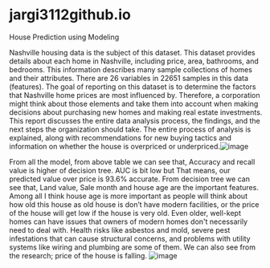 # jargi3112github.io
House Prediction using Modeling


Nashville housing data is the subject of this dataset. This dataset provides details about each home in Nashville, including price, area, bathrooms, and bedrooms. This information describes many sample collections of homes and their attributes. There are 26 variables in 22651 samples in this data (features). The goal of reporting on this dataset is to determine the factors that Nashville home prices are most influenced by. Therefore, a corporation might think about those elements and take them into account when making decisions about purchasing new homes and making real estate investments. This report discusses the entire data analysis process, the findings, and the next steps the organization should take. The entire process of analysis is explained, along with recommendations for new buying tactics and information on whether the house is overpriced or underpriced.![image](https://user-images.githubusercontent.com/111410555/191668605-d4468d3f-9818-44e7-a1ae-3c4325f5d0de.png)









From all the model, from above table we can see that, Accuracy and recall value is higher of decision tree. AUC is bit low but That means, our predicted value over price is 93.6% accurate. From decision tree we can see that, Land value, Sale month and house age are the important features. Among all I think house age is more important as people will think about how old this house as old house is don’t have modern facilities, or the price of the house will get low if the house is very old. Even older, well-kept homes can have issues that owners of modern homes don't necessarily need to deal with. Health risks like asbestos and mold, severe pest infestations that can cause structural concerns, and problems with utility systems like wiring and plumbing are some of them. We can also see from the research; price of the house is falling. ![image](https://user-images.githubusercontent.com/111410555/191668557-6596a15c-fa83-4822-bc9a-9bd25d6ea283.png)
